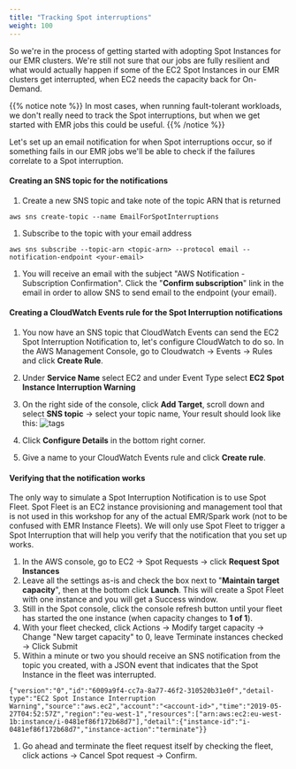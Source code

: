 ```yaml
---
title: "Tracking Spot interruptions"
weight: 100
---
```


So we're in the process of getting started with adopting Spot Instances for our EMR clusters. We're still not sure that our jobs are fully resilient and what would actually happen if some of the EC2 Spot Instances in our EMR clusters get interrupted, when EC2 needs the capacity back for On-Demand.

{{% notice note %}}
In most cases, when running fault-tolerant workloads, we don't really need to track the Spot interruptions, but when we get started with EMR jobs this could be useful.
{{% /notice %}}


Let's set up an email notification for when Spot interruptions occur, so if something fails in our EMR jobs we'll be able to check if the failures correlate to a Spot interruption.

#### Creating an SNS topic for the notifications
1. Create a new SNS topic and take note of the topic ARN that is returned
```
aws sns create-topic --name EmailForSpotInterruptions
```
1. Subscribe to the topic with your email address
```
aws sns subscribe --topic-arn <topic-arn> --protocol email --notification-endpoint <your-email>
```
1. You will receive an email with the subject "AWS Notification - Subscription Confirmation". Click the "**Confirm subscription**" link in the email in order to allow SNS to send email to the endpoint (your email).

#### Creating a CloudWatch Events rule for the Spot Interruption notifications

1. You now have an SNS topic that CloudWatch Events can send the EC2 Spot Interruption Notification to, let's configure CloudWatch to do so. In the AWS Management Console, go to Cloudwatch -> Events -> Rules and click **Create Rule**.

1. Under **Service Name** select EC2 and under Event Type select **EC2 Spot Instance Interruption Warning**

1. On the right side of the console, click **Add Target**, scroll down and select **SNS topic** -> select your topic name, Your result should look like this: 
![tags](/images/running-emr-spark-apps-on-spot/cloudwatcheventsrule.png)
1. Click **Configure Details** in the  bottom right corner.
1. Give a name to your CloudWatch Events rule and click **Create rule**.

#### Verifying that the notification works

The only way to simulate a Spot Interruption Notification is to use Spot Fleet. Spot Fleet is an EC2 instance provisioning and management tool that is not used in this workshop for any of the actual EMR/Spark work (not to be confused with EMR Instance Fleets). We will only use Spot Fleet to trigger a Spot Interruption that will help you verify that the notification that you set up works.

1. In the AWS console, go to EC2 -> Spot Requests -> click **Request Spot Instances**
1. Leave all the settings as-is and check the box next to "**Maintain target capacity**", then at the bottom click **Launch**. This will create a Spot Fleet with one instance and you will get a Success window.
1. Still in the Spot console, click the console refresh button until your fleet has started the one instance (when capacity changes to **1 of 1**). 
1. With your fleet checked, click Actions -> Modify target capacity -> Change "New target capacity" to 0, leave Terminate instances checked -> Click Submit
1. Within a minute or two you should receive an SNS notification from the topic you created, with a JSON event that indicates that the Spot Instance in the fleet was interrupted.
```
{"version":"0","id":"6009a9f4-cc7a-8a77-46f2-310520b31e0f","detail-type":"EC2 Spot Instance Interruption Warning","source":"aws.ec2","account":"<account-id>","time":"2019-05-27T04:52:57Z","region":"eu-west-1","resources":["arn:aws:ec2:eu-west-1b:instance/i-0481ef86f172b68d7"],"detail":{"instance-id":"i-0481ef86f172b68d7","instance-action":"terminate"}}
```
1. Go ahead and terminate the fleet request itself by checking the fleet, click actions -> Cancel Spot request -> Confirm.


